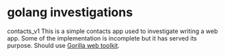 golang investigations
==========

contacts_v1 
This is a simple contacts app used to investigate writing a web app.
Some of the implementation is incomplete but it has served its purpose.
Should use [Gorilla web toolkit](http://www.gorillatoolkit.org/).

